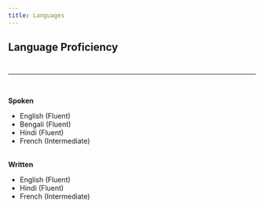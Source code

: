 ```yaml
---
title: Languages
---
```


## Language Proficiency<br /><br />

---

<br />

**Spoken**

-   English (Fluent)
-   Bengali (Fluent)
-   Hindi (Fluent)
-   French (Intermediate)<br /><br />

**Written**

-   English (Fluent)
-   Hindi (Fluent)
-   French (Intermediate)
